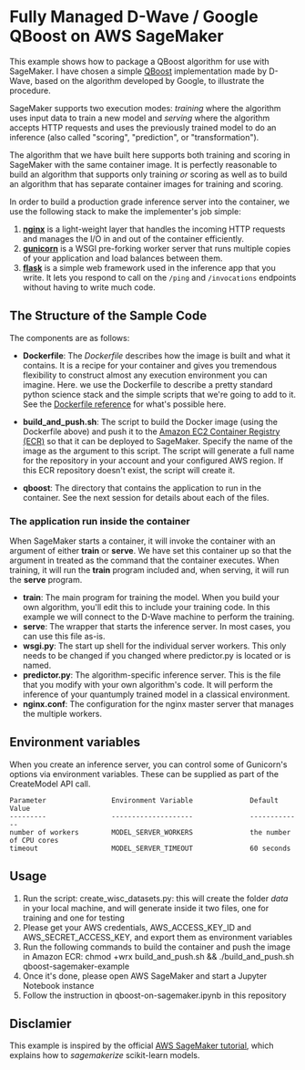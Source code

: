 # Fully Managed D-Wave / Google QBoost on AWS SageMaker

This example shows how to package a QBoost algorithm for use with SageMaker. I have chosen a simple [QBoost][qbst] implementation made by D-Wave, based on the algorithm developed by Google, to illustrate the procedure.

SageMaker supports two execution modes: _training_ where the algorithm uses input data to train a new model and _serving_ where the algorithm accepts HTTP requests and uses the previously trained model to do an inference (also called "scoring", "prediction", or "transformation").

The algorithm that we have built here supports both training and scoring in SageMaker with the same container image. It is perfectly reasonable to build an algorithm that supports only training _or_ scoring as well as to build an algorithm that has separate container images for training and scoring.

In order to build a production grade inference server into the container, we use the following stack to make the implementer's job simple:

1. __[nginx][nginx]__ is a light-weight layer that handles the incoming HTTP requests and manages the I/O in and out of the container efficiently.
2. __[gunicorn][gunicorn]__ is a WSGI pre-forking worker server that runs multiple copies of your application and load balances between them.
3. __[flask][flask]__ is a simple web framework used in the inference app that you write. It lets you respond to call on the `/ping` and `/invocations` endpoints without having to write much code.

## The Structure of the Sample Code

The components are as follows:

* __Dockerfile__: The _Dockerfile_ describes how the image is built and what it contains. It is a recipe for your container and gives you tremendous flexibility to construct almost any execution environment you can imagine. Here. we use the Dockerfile to describe a pretty standard python science stack and the simple scripts that we're going to add to it. See the [Dockerfile reference][dockerfile] for what's possible here.

* __build\_and\_push.sh__: The script to build the Docker image (using the Dockerfile above) and push it to the [Amazon EC2 Container Registry (ECR)][ecr] so that it can be deployed to SageMaker. Specify the name of the image as the argument to this script. The script will generate a full name for the repository in your account and your configured AWS region. If this ECR repository doesn't exist, the script will create it.

* __qboost__: The directory that contains the application to run in the container. See the next session for details about each of the files.


### The application run inside the container

When SageMaker starts a container, it will invoke the container with an argument of either __train__ or __serve__. We have set this container up so that the argument in treated as the command that the container executes. When training, it will run the __train__ program included and, when serving, it will run the __serve__ program.

* __train__: The main program for training the model. When you build your own algorithm, you'll edit this to include your training code. In this example we will connect to the D-Wave machine to perform the training.
* __serve__: The wrapper that starts the inference server. In most cases, you can use this file as-is. 
* __wsgi.py__: The start up shell for the individual server workers. This only needs to be changed if you changed where predictor.py is located or is named.
* __predictor.py__: The algorithm-specific inference server. This is the file that you modify with your own algorithm's code. It will perform the inference of your quantumply trained model in a classical environment.
* __nginx.conf__: The configuration for the nginx master server that manages the multiple workers.


## Environment variables

When you create an inference server, you can control some of Gunicorn's options via environment variables. These
can be supplied as part of the CreateModel API call.

    Parameter                Environment Variable              Default Value
    ---------                --------------------              -------------
    number of workers        MODEL_SERVER_WORKERS              the number of CPU cores
    timeout                  MODEL_SERVER_TIMEOUT              60 seconds


## Usage

1. Run the script: create_wisc_datasets.py: this will create the folder _data_ in your local machine, and will generate inside it two files, one for training and one for testing
2. Please get your AWS credentials, AWS_ACCESS_KEY_ID and AWS_SECRET_ACCESS_KEY, and export them as environment variables
3. Run the following commands to build the container and push the image in Amazon ECR:
    chmod +wrx build_and_push.sh && ./build_and_push.sh qboost-sagemaker-example
4. Once it's done, please open AWS SageMaker and start a Jupyter Notebook instance
5. Follow the instruction in qboost-on-sagemaker.ipynb in this repository

## Disclamier

This example is inspired by the official [AWS SageMaker tutorial][aws_sgmkr], which explains how to _sagemakerize_ scikit-learn models.


[qbst]: https://github.com/dwavesystems/qboost "D-Wave QBoost GitHub page"
[aws_sgmkr]: https://aws.amazon.com/it/blogs/machine-learning/train-and-host-scikit-learn-models-in-amazon-sagemaker-by-building-a-scikit-docker-container/ "AWS SageMaker scikit-learn tutorial"
[dockerfile]: https://docs.docker.com/engine/reference/builder/ "The official Dockerfile reference guide"
[ecr]: https://aws.amazon.com/ecr/ "ECR Home Page"
[nginx]: http://nginx.org/
[gunicorn]: http://gunicorn.org/
[flask]: http://flask.pocoo.org/
